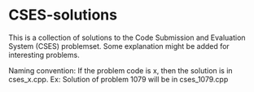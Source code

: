 # CSES-solutions
This is a collection of solutions to the Code Submission and Evaluation System (CSES) problemset. Some explanation might be added for interesting problems. 

Naming convention: If the problem code is x, then the solution is in cses_x.cpp. Ex: Solution of problem 1079 will be in cses_1079.cpp

